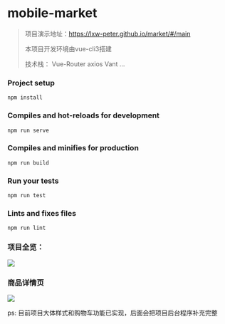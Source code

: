 # mobile-market

> 项目演示地址：https://lxw-peter.github.io/market/#/main
>
> 本项目开发环境由vue-cli3搭建
>
> 技术栈： Vue-Router axios  Vant ...  

### Project setup

```
npm install
```

### Compiles and hot-reloads for development
```
npm run serve
```

### Compiles and minifies for production
```
npm run build
```

### Run your tests
```
npm run test
```

### Lints and fixes files
```
npm run lint
```

### 项目全览：

![](https://ws1.sinaimg.cn/large/0061BkIsly1fwn5gc8hfij31670iotjo.jpg)

### 商品详情页

![](https://ws1.sinaimg.cn/large/0061BkIsly1fwn5jgxb3zj305c09bgn0.jpg)

ps: 目前项目大体样式和购物车功能已实现，后面会把项目后台程序补充完整
